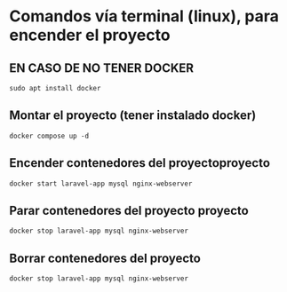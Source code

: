 # Comandos vía terminal (linux), para encender el proyecto

## EN CASO DE NO TENER DOCKER
    sudo apt install docker

## Montar el proyecto (tener instalado docker)
    docker compose up -d

## Encender contenedores del proyectoproyecto
    docker start laravel-app mysql nginx-webserver

## Parar contenedores del proyecto proyecto
    docker stop laravel-app mysql nginx-webserver

## Borrar contenedores del proyecto
    docker stop laravel-app mysql nginx-webserver
